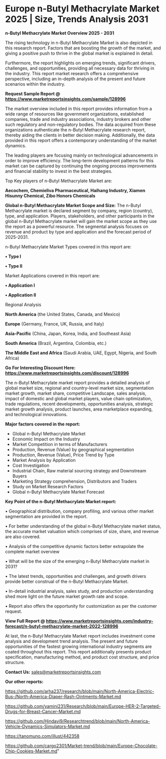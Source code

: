  # Europe n-Butyl Methacrylate Market 2025 | Size, Trends Analysis 2031

<Strong> n-Butyl Methacrylate Market Overview 2025 - 2031</strong>

The rising technology in n-Butyl Methacrylate Market is also depicted in this research report. Factors that are boosting the growth of the market, and giving a positive push to thrive in the global market is explained in detail.

Furthermore, the report highlights on emerging trends, significant drivers, challenges, and opportunities, providing all necessary data for thriving in the industry. This report market research offers a comprehensive perspective, including an in-depth analysis of the present and future scenarios within the industry.

<strong>Request Sample Report @ <a href=https://www.marketreportsinsights.com/sample/128996>https://www.marketreportsinsights.com/sample/128996</a></strong>

The market overview included in this report provides information from a wide range of resources like government organizations, established companies, trade and industry associations, industry brokers and other such regulatory and non-regulatory bodies. The data acquired from these organizations authenticate the n-Butyl Methacrylate research report, thereby aiding the clients in better decision making. Additionally, the data provided in this report offers a contemporary understanding of the market dynamics.

The leading players are focusing mainly on technological advancements in order to improve efficiency. The long-term development patterns for this market can be captured by continuing the ongoing process improvements and financial stability to invest in the best strategies.

Top Key players of n-Butyl Methacrylate Market are:

<strong>Aecochem, Chemieliva Pharmaceutical, Haihang Industry, Xiamen Hisunny Chemical, Zibo Honors Chemicals</strong>

<strong><b>Global n-Butyl Methacrylate Market Scope and Size:</b></strong>
The n-Butyl Methacrylate market is declared segment by company, region (country), type, and application. Players, stakeholders, and other participants in the global n-Butyl Methacrylate market will gain the market scope as they use the report as a powerful resource. The segmental analysis focuses on revenue and product by type and application and the forecast period of 2025-2031.

n-Butyl Methacrylate Market Types covered in this report are:

<strong>• Type I

• Type II</strong>

Market Applications covered in this report are:

<strong>• Application I

• Application II</strong> 

Regional Analysis

<strong>North America</strong> (the United States, Canada, and Mexico)

<strong>Europe</strong> (Germany, France, UK, Russia, and Italy)

<strong>Asia-Pacific</strong> (China, Japan, Korea, India, and Southeast Asia)

<strong>South America</strong> (Brazil, Argentina, Colombia, etc.)

<strong>The Middle East and Africa</strong> (Saudi Arabia, UAE, Egypt, Nigeria, and South Africa)

<strong>Go For Interesting Discount Here: <a href=https://www.marketreportsinsights.com/discount/128996>https://www.marketreportsinsights.com/discount/128996</a></strong>

The n-Butyl Methacrylate market report provides a detailed analysis of global market size, regional and country-level market size, segmentation market growth, market share, competitive Landscape, sales analysis, impact of domestic and global market players, value chain optimization, trade regulations, recent developments, opportunities analysis, strategic market growth analysis, product launches, area marketplace expanding, and technological innovations.

<strong><b>Major factors covered in the report:</b></strong>
<ul>
  <li>Global n-Butyl Methacrylate Market </li>
  <li>Economic Impact on the Industry</li>
  <li>Market Competition in terms of Manufacturers</li>
  <li>Production, Revenue (Value) by geographical segmentation</li>
  <li>Production, Revenue (Value), Price Trend by Type</li>
  <li>Market Analysis by Application</li>
  <li>Cost Investigation</li>
  <li>Industrial Chain, Raw material sourcing strategy and Downstream Buyers</li>
  <li>Marketing Strategy comprehension, Distributors and Traders</li>
  <li>Study on Market Research Factors</li>
  <li>Global n-Butyl Methacrylate Market Forecast</li>
</ul>

<strong><b>Key Point of the n-Butyl Methacrylate Market report:</b></strong>

• Geographical distribution, company profiling, and various other market segmentation are provided in the report.

• For better understanding of the global n-Butyl Methacrylate market status, the accurate market valuation which comprises of size, share, and revenue are also covered.

• Analysis of the competitive dynamic factors better extrapolate the complete market overview

• What will be the size of the emerging n-Butyl Methacrylate market in 2031?

• The latest trends, opportunities and challenges, and growth drivers provide better construal of the n-Butyl Methacrylate Market.

• In-detail industrial analysis, sales study, and production understanding shed more light on the future market growth rate and scope.

• Report also offers the opportunity for customization as per the customer request.

<strong><b>View Full Report @ <a href=https://www.marketreportsinsights.com/industry-forecast/n-butyl-methacrylate-market-2022-128996>https://www.marketreportsinsights.com/industry-forecast/n-butyl-methacrylate-market-2022-128996</a></b></strong>


At last, the n-Butyl Methacrylate Market report includes investment come analysis and development trend analysis. The present and future opportunities of the fastest growing international industry segments are coated throughout this report. This report additionally presents product specification, manufacturing method, and product cost structure, and price structure.

<strong>Contact Us:</strong>
sales@marketreportsinsights.com

<strong>Our other reports:</strong>

<a href=https://github.com/arha237/research/blob/main/North-America-Electric-Bus-/North-America-Diaper-Rash-Ointments-Market.md>https://github.com/arha237/research/blob/main/North-America-Electric-Bus-/North-America-Diaper-Rash-Ointments-Market.md</a>

<a href=https://github.com/yamini231/Research/blob/main/Europe-HER-2-Targeted-Drugs-for-Breast-Cancer-Market.md>https://github.com/yamini231/Research/blob/main/Europe-HER-2-Targeted-Drugs-for-Breast-Cancer-Market.md</a>

<a href=https://github.com/Hindavi9/Researchtrend/blob/main/North-America-Vehicle-Dynamics-Simulators-Market.md>https://github.com/Hindavi9/Researchtrend/blob/main/North-America-Vehicle-Dynamics-Simulators-Market.md</a>

<a href=https://tanomuno.com/illust/442358>https://tanomuno.com/illust/442358</a>

<a href=https://github.com/cargo2301/Market-trend/blob/main/Europe-Chocolate-Chip-Cookies-Market.md>https://github.com/cargo2301/Market-trend/blob/main/Europe-Chocolate-Chip-Cookies-Market.md</a>"
